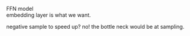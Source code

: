 FFN model  
embedding layer is what we want.  

negative sample to speed up? no! the bottle neck would be at sampling.
